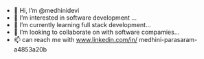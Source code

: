 - 👋 Hi, I’m @medhinidevi
- 👀 I’m interested in software development ...
- 🌱 I’m currently learning full stack development...
- 💞️ I’m looking to collaborate on with software compamies...
- 📫 can reach me with www.linkedin.com/in/
medhini-parasaram-a4853a20b

